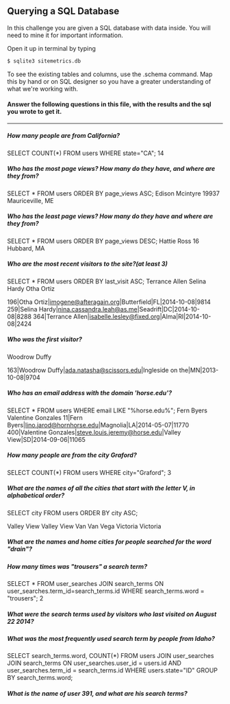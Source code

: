 ## Querying a SQL Database

In this challenge you are given a SQL database with data inside. You will need to mine it for important information.

Open it up in terminal by typing
```bash
$ sqlite3 sitemetrics.db
```
To see the existing tables and columns, use the .schema command. Map this by hand or on SQL designer so you have a greater understanding of what we're working with.

#### Answer the following questions in this file, with the results and the sql you wrote to get it.
-------------

##### How many people are from California?  
SELECT COUNT(*) FROM users WHERE state="CA";
14

##### Who has the most page views? How many do they have, and where are they from?
SELECT * FROM users ORDER BY page_views ASC;
Edison Mcintyre
19937
Mauriceville, ME

##### Who has the least page views? How many do they have and where are they from?
SELECT * FROM users ORDER BY page_views DESC;
Hattie Ross
16
Hubbard, MA

##### Who are the most recent visitors to the site?(at least 3)
SELECT * FROM users ORDER BY last_visit ASC;
Terrance Allen
Selina Hardy
Otha Ortiz

196|Otha Ortiz|imogene@afteragain.org|Butterfield|FL|2014-10-08|9814
259|Selina Hardy|nina.cassandra.leah@as.me|Seadrift|DC|2014-10-08|8288
364|Terrance Allen|isabelle.lesley@fixed.org|Alma|RI|2014-10-08|2424

##### Who was the first visitor?
Woodrow Duffy

163|Woodrow Duffy|ada.natasha@scissors.edu|Ingleside on the|MN|2013-10-08|9704

##### Who has an email address with the domain 'horse.edu'?
SELECT * FROM users WHERE email LIKE "%horse.edu%";
Fern Byers
Valentine Gonzales
11|Fern Byers|lino.jarod@hornhorse.edu|Magnolia|LA|2014-05-07|11770
400|Valentine Gonzales|steve.louis.jeremy@horse.edu|Valley View|SD|2014-09-06|11065

##### How many people are from the city Graford?
SELECT COUNT(*) FROM users WHERE city="Graford";
3

##### What are the names of all the cities that start with the letter V, in alphabetical order?
SELECT city FROM users ORDER BY city ASC;

Valley View
Valley View
Van
Van
Vega
Victoria
Victoria

##### What are the names and home cities for people searched for the word "drain"?

##### How many times was "trousers" a search term?
SELECT * FROM user_searches JOIN search_terms ON user_searches.term_id=search_terms.id WHERE search_terms.word = "trousers";
2


##### What were the search terms used by visitors who last visited on August 22 2014?

##### What was the most frequently used search term by people from Idaho?
SELECT search_terms.word, COUNT(*) FROM users JOIN user_searches JOIN search_terms ON user_searches.user_id = users.id AND user_searches.term_id = search_terms.id WHERE users.state="ID" GROUP BY search_terms.word;

##### What is the name of user 391, and what are his search terms?

